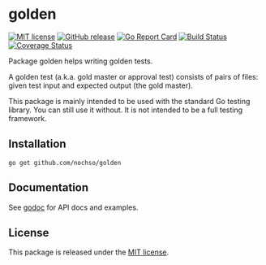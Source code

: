 golden
======

[![MIT license](https://img.shields.io/badge/license-MIT-blue.svg)](LICENSE.md)
[![GitHub release](https://img.shields.io/github/release/nochso/golden.svg)](https://github.com/nochso/golden/releases)
[![Go Report Card](https://goreportcard.com/badge/github.com/nochso/golden)](https://goreportcard.com/report/github.com/nochso/golden)
[![Build Status](https://travis-ci.org/nochso/golden.svg?branch=master)](https://travis-ci.org/nochso/golden)
[![Coverage Status](https://coveralls.io/repos/github/nochso/golden/badge.svg?branch=master)](https://coveralls.io/github/nochso/golden?branch=master)

Package golden helps writing golden tests.

A golden test (a.k.a. gold master or approval test) consists of pairs of
files: given test input and expected output (the gold master).

This package is mainly intended to be used with the standard Go testing
library. You can still use it without. It is not intended to be a full
testing framework.


Installation
------------

    go get github.com/nochso/golden


Documentation
-------------

See [godoc](https://godoc.org/github.com/nochso/golden) for API docs and
examples.


License
-------

This package is released under the [MIT license](LICENSE.md).